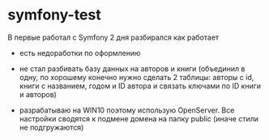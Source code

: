 # symfony-test

В первые работал с Symfony 2 дня разбирался как работает
- есть недоработки по оформлению

- не стал разбивать базу данных на авторов и книги 
  (объединил в одну, по хорошему конечно нужно сделать 2 таблицы: авторы с id, книги с названием, годом и ID автора и связать ключами по ID книги и авторов)
  
- разрабатываю на WIN10 поэтому использую OpenServer. Все настройки сводятся к подмене домена на папку public (иначе стили не подгружаются)


